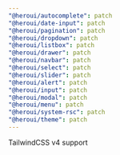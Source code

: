 ```yaml
---
"@heroui/autocomplete": patch
"@heroui/date-input": patch
"@heroui/pagination": patch
"@heroui/dropdown": patch
"@heroui/listbox": patch
"@heroui/drawer": patch
"@heroui/navbar": patch
"@heroui/select": patch
"@heroui/slider": patch
"@heroui/alert": patch
"@heroui/input": patch
"@heroui/modal": patch
"@heroui/menu": patch
"@heroui/system-rsc": patch
"@heroui/theme": patch
---
```


TailwindCSS v4 support
